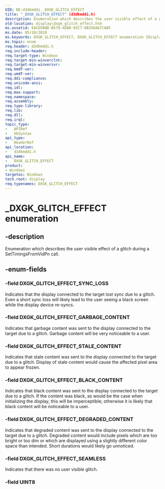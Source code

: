 ```yaml
---
UID: NE:d3dkmddi._DXGK_GLITCH_EFFECT
title: "_DXGK_GLITCH_EFFECT" (d3dkmddi.h)
description: Enumeration which describes the user visible effect of a glitch during a SetTimingsFromVidPn call.
old-location: display\dxgk_glitch_effect.htm
ms.assetid: EACD5B8D-B579-4EB0-93C7-0B356A67CA8F
ms.date: 05/10/2018
ms.keywords: DXGK_GLITCH_EFFECT, DXGK_GLITCH_EFFECT enumeration [Display Devices], DXGK_GLITCH_EFFECT_BLACK_CONTENT, DXGK_GLITCH_EFFECT_DEGRADED_CONTENT, DXGK_GLITCH_EFFECT_GARBAGE_CONTENT, DXGK_GLITCH_EFFECT_SEAMLESS, DXGK_GLITCH_EFFECT_STALE_CONTENT, DXGK_GLITCH_EFFECT_SYNC_LOSS, _DXGK_GLITCH_EFFECT, d3dkmddi/DXGK_GLITCH_EFFECT, d3dkmddi/DXGK_GLITCH_EFFECT_BLACK_CONTENT, d3dkmddi/DXGK_GLITCH_EFFECT_DEGRADED_CONTENT, d3dkmddi/DXGK_GLITCH_EFFECT_GARBAGE_CONTENT, d3dkmddi/DXGK_GLITCH_EFFECT_SEAMLESS, d3dkmddi/DXGK_GLITCH_EFFECT_STALE_CONTENT, d3dkmddi/DXGK_GLITCH_EFFECT_SYNC_LOSS, display.dxgk_glitch_effect
ms.topic: enum
req.header: d3dkmddi.h
req.include-header: 
req.target-type: Windows
req.target-min-winverclnt: 
req.target-min-winversvr: 
req.kmdf-ver: 
req.umdf-ver: 
req.ddi-compliance: 
req.unicode-ansi: 
req.idl: 
req.max-support: 
req.namespace: 
req.assembly: 
req.type-library: 
req.lib: 
req.dll: 
req.irql: 
topic_type:
-	APIRef
-	kbSyntax
api_type:
-	HeaderDef
api_location:
-	d3dkmddi.h
api_name:
-	DXGK_GLITCH_EFFECT
product:
- Windows
targetos: Windows
tech.root: display
req.typenames: DXGK_GLITCH_EFFECT
---
```


# _DXGK_GLITCH_EFFECT enumeration


## -description


Enumeration which describes the user visible effect of a glitch during a SetTimingsFromVidPn call.




## -enum-fields




### -field DXGK_GLITCH_EFFECT_SYNC_LOSS

Indicates that the display connected to the target lost sync due to a glitch.  Even a short sync loss will likely lead to the user seeing a black screen while the display device re-syncs.


### -field DXGK_GLITCH_EFFECT_GARBAGE_CONTENT

Indicates that garbage content was sent to the display connected to the target due to a glitch.  Garbage content will be very noticeable to a user.


### -field DXGK_GLITCH_EFFECT_STALE_CONTENT

Indicates that stale content was sent to the display connected to the target due to a glitch.  Display of stale content would cause the affected pixel area to appear frozen.


### -field DXGK_GLITCH_EFFECT_BLACK_CONTENT

Indicates that black content was sent to the display connected to the target due to a glitch.  If the content was black, as would be the case when initializing the display, this will be imperceptible; otherwise it is likely that black content will be noticeable to a user.


### -field DXGK_GLITCH_EFFECT_DEGRADED_CONTENT

Indicates that degraded content was sent to the display connected to the target due to a glitch.  Degraded content would include pixels which are too bright or too dim or which are displayed using a slightly different color space than intended.  Short durations would likely go unnoticed.


### -field DXGK_GLITCH_EFFECT_SEAMLESS

Indicates that there was no user visible glitch.


### -field UINT8



